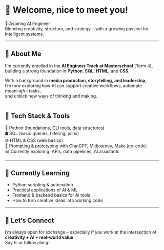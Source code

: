 # 👋 Welcome, nice to meet you!

🎯 Aspiring AI Engineer  
Blending creativity, structure, and strategy – with a growing passion for intelligent systems.

---

## 🧠 About Me

I'm currently enrolled in the **AI Engineer Track at Masterschool** (Term 4),  
building a strong foundation in **Python**, **SQL**, **HTML**, and **CSS**.  

With a background in **media production, storytelling, and leadership**,  
I’m now exploring how AI can support creative workflows, automate meaningful tasks,  
and unlock new ways of thinking and making.

---

## 🧰 Tech Stack & Tools

🐍 Python (foundations, CLI tools, data structures)  
🛢️ SQL (basic queries, filtering, joins)  
🌐 HTML & CSS (web basics)  
🧪 Prompting & prototyping with ChatGPT, Midjourney, Make (no-code)  
📊 Currently exploring: APIs, data pipelines, AI assistants

---

## 🚀 Currently Learning

- Python scripting & automation  
- Practical applications of AI & ML  
- Frontend & backend basics for AI tools  
- How to turn creative ideas into working code  

---

## 🤝 Let’s Connect

I’m always open for exchange – especially if you work at the intersection of  
**creativity + AI + real-world value**.  
Say hi or follow along!
